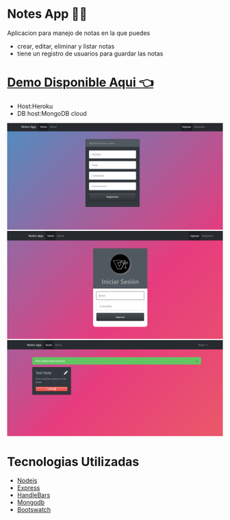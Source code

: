 # Notes App 👨‍💻
Aplicacion para manejo de notas en la que puedes
- crear, editar, eliminar y listar notas
- tiene un registro de usuarios para guardar las notas 
# [Demo Disponible Aqui 👈](https://vthor-dev-notes-app.herokuapp.com/) 
- Host:Heroku
- DB host:MongoDB cloud 

![](docs/1.png)
![](docs/2.png)
![](docs/3.png)

# Tecnologias Utilizadas
* [Nodejs](https://nodejs.org/es/)
* [Express](https://expressjs.com/es/)
* [HandleBars](https://handlebarsjs.com/)
* [Mongodb](https://www.mongodb.com/es)
* [Bootswatch](https://bootswatch.com/)


